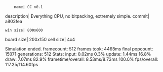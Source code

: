         name| CC_v0.1
 description| Everything CPU, no bitpacking, extremely simple.
      commit| a803fea

    win size| 800x600
  board size| 200x150
   cell size| 4x4

Simulation ended.
	framecount:      512 frames
	took:            4468ms
	final popcount:  15071
	generations:     512
Stats:
	input:               0.02ms              0.3%
 	update:              1.44ms              16.8%
 	draw:                7.07ms              82.9%
 	frametime/overall:   8.53ms/8.73ms      100.0%
 	fps/overall:         117.25/114.60fps
